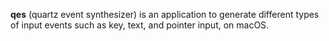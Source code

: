 **qes** (quartz event synthesizer) is an application to generate different types of input events such as key, text, and pointer input, on macOS.
